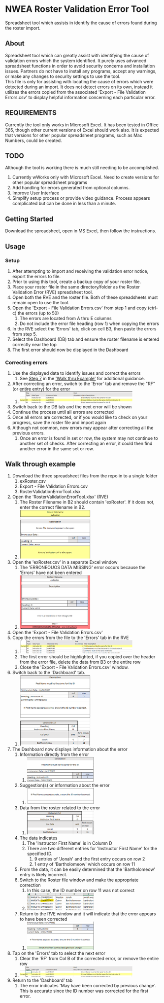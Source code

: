 # NWEA Roster Validation Error Tool
Spreadsheet tool which assists in identify the cause of errors found during the roster import.

## About
Spreadsheet tool which can greatly assist with identifying the cause of validation errors which the system identified.  It purely uses advanced spreadsheet functions in order to avoid security concerns and installation issues.  Partners do not have to install any programs, accept any warnings, or make any changes to security settings to use the tool.  
This file is only for assisting with locating the cause of errors which were detected during an import.  It does not detect errors on its own, instead it utilizes the errors copied from the associated 'Export - File Validation Errors.csv' to display helpful information concerning each particular error.

## REQUIREMENTS

Currently the tool only works in Microsoft Excel.  It has been tested in Office 365, though other current versions of Excel should work also.
It is expected that versions for other popular spreadsheet programs, such as Mac Numbers, could be created.


## TODO

Although the tool is working there is much still needing to be accomplished.
1. Currently wWorks only with Microsoft Excel.  Need to create versions for other popular spreadsheet programs
2. Add handling for errors generated from optional columns.
3. Improve User Interface
4. Simplify setup process or provide video guidance.  Process appears complicated but can be done in less than a minute.

## Getting Started
Download the spreadsheet, open in MS Excel, then follow the instructions.

## Usage

### Setup
1. After attempting to import and receiving the validation error notice, export the errors to file.
2. Prior to using this tool, create a backup copy of your roster file.
3. Place your roster file in the same directory/folder as the Roster Validation Error (RVE) spreadsheet tool. 
4. Open both the RVE and the roster file.  Both of these spreadsheets must remain open to use the tool.
5. Open the 'Export - File Validation Errors.csv' from step 1 and copy (ctrl-c) the errors (up to 50)
	1. The errors are located from A thru E columns
	2. Do not include the error file heading (row 1) when copying the errors
6. In the RVE select the 'Errors' tab, click on cell B3, then paste the errors from step 5.
7. Select the Dashboard (DB) tab and ensure the roster filename is entered correctly near the top
8. The first error should now be displayed in the Dashboard

### Correcting errors
1. Use the displayed data to identify issues and correct the errors
 	1. See [Step 7](#dashboard-step) in the ['Walk thru Example'](#walk-through-example) for additional guidance.
2. After correcting an error, switch to the 'Error' tab and remove the "RF" (or entire entry) for the error
	1. <img src="https://github.com/acornish123/NWEA_Roster_Validation_Error_Tool/blob/master/screenshots/NextError.png" width="80%" />
3. Switch back to the DB tab and the next error will be shown
4. Continue the process until all errors are corrected
5. Once all errors are corrected, or if you would like to check on your progress, save the roster file and import again
6. Although not common, new errors may appear after correcting all the previous errors.
	1. Once an error is found in set or row, the system may not continue to another set of checks.  After correcting an error, it could then find another error in the same set or row.
	
## Walk through example

1. Download the three spreadsheet files from the repo in to a single folder
	1. exRoster.csv
	2. Export - File Validation Errors.csv 
	3. RosterValidationErrorTool.xlsx
2. Open the 'RosterValidationErrorTool.xlsx' (RVE)
	1. The Roster Filename in B2 should contain 'exRoster'.  If it does not, enter the correct filename in B2.
	2. <img src="https://github.com/acornish123/NWEA_Roster_Validation_Error_Tool/blob/master/screenshots/001-openTool.png" width="50%" />
3. Open the 'exRoster.csv' in a separate Excel window
	1. The 'ERRONEOUOS DATA MISSING' error occurs because the 'Errors' have not been entered		
	2. <img src="https://github.com/acornish123/NWEA_Roster_Validation_Error_Tool/blob/master/screenshots/002-openRoster.png" width="50%" />
4. Open the 'Export - File Validation Errors.csv'
5. Copy the errors from the file to the 'Errors' tab in the RVE
	1. <img src="https://github.com/acornish123/NWEA_Roster_Validation_Error_Tool/blob/master/screenshots/003-copyErrors.png" width="80%" />
	2. The first error should be highlighted, if you copied over the header from the error file, delete the data from B3 or the entire row
	3. Close the 'Export - File Validation Errors.csv' window.
6. Switch back to the 'Dashboard' tab.
	1. <img src="https://github.com/acornish123/NWEA_Roster_Validation_Error_Tool/blob/master/screenshots/004-dbFullError.png" width="50%" />
7. <a name="dashboard-step"></a>The Dashboard now displays information about the error
	1. Information directly from the error
		1. <img src="https://github.com/acornish123/NWEA_Roster_Validation_Error_Tool/blob/master/screenshots/005-errorInfo.png" width="50%" />
	2. Suggestion(s) or information about the error
		1. <img src="https://github.com/acornish123/NWEA_Roster_Validation_Error_Tool/blob/master/screenshots/006-suggestions.png" width="50%" />
	3. Data from the roster related to the error
		1. <img src="https://github.com/acornish123/NWEA_Roster_Validation_Error_Tool/blob/master/screenshots/007-dataFromRoster.png" width="50%" />
	4. The data indicates 
		1. The 'Instructor First Name' is in Column D
		2. There are two different entries for 'Instructor First Name' for the specified ID.
			1. 9 entries of 'Jonah' and the first entry occurs on row 2
			2. 1 entry of 'Bartholomeow' which occurs on row 11
	5. From the data, it can be easily determined that the 'Bartholomeow' entry is likely incorrect.
	6. Switch to the Roster file window and make the appropriate correction
		1. In this case, the ID number on row 11 was not correct
		2. <img src="https://github.com/acornish123/NWEA_Roster_Validation_Error_Tool/blob/master/screenshots/008-IDwrong.png" width="50%" />
	7. Return to the RVE window and it will indicate that the error appears to have been corrected
		1. <img src="https://github.com/acornish123/NWEA_Roster_Validation_Error_Tool/blob/master/screenshots/008a-corrected.png" width="50%" />
8. Tap on the 'Errors' tab to select the next error
	1. Clear the 'RF' from Col B of the corrected error, or remove the entire row
	2. <img src="https://github.com/acornish123/NWEA_Roster_Validation_Error_Tool/blob/master/screenshots/009-NextError.png" width="80%" />
9. Return to the 'Dashboard' tab
	1. The error indicates 'May have been corrected by previous change'.  This is accurate since the ID number was corrected for the first error.


